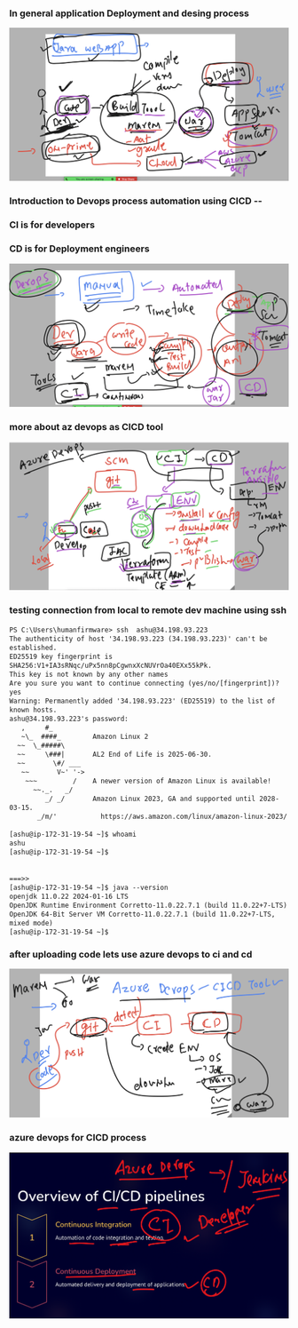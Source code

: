### In general application Deployment and desing process 

<img src="appdd.png">

### Introduction to Devops process automation using CICD --

### CI is for developers 
### CD is for Deployment engineers

<img src="cicd.png">

### more about az devops as CICD tool 

<img src="cicd1.png">

### testing connection from local to remote dev machine using ssh 

```
PS C:\Users\humanfirmware> ssh  ashu@34.198.93.223
The authenticity of host '34.198.93.223 (34.198.93.223)' can't be established.
ED25519 key fingerprint is SHA256:V1+IA3sRNqc/uPx5nn8pCgwnxXcNUVrOa40EXx55kPk.
This key is not known by any other names
Are you sure you want to continue connecting (yes/no/[fingerprint])? yes
Warning: Permanently added '34.198.93.223' (ED25519) to the list of known hosts.
ashu@34.198.93.223's password:
   ,     #_
   ~\_  ####_        Amazon Linux 2
  ~~  \_#####\
  ~~     \###|       AL2 End of Life is 2025-06-30.
  ~~       \#/ ___
   ~~       V~' '->
    ~~~         /    A newer version of Amazon Linux is available!
      ~~._.   _/
         _/ _/       Amazon Linux 2023, GA and supported until 2028-03-15.
       _/m/'           https://aws.amazon.com/linux/amazon-linux-2023/

[ashu@ip-172-31-19-54 ~]$ whoami
ashu
[ashu@ip-172-31-19-54 ~]$


===>>
[ashu@ip-172-31-19-54 ~]$ java --version
openjdk 11.0.22 2024-01-16 LTS
OpenJDK Runtime Environment Corretto-11.0.22.7.1 (build 11.0.22+7-LTS)
OpenJDK 64-Bit Server VM Corretto-11.0.22.7.1 (build 11.0.22+7-LTS, mixed mode)
[ashu@ip-172-31-19-54 ~]$
```

### after uploading code lets use azure devops to ci and cd 
<img src="cicd2.png">

### azure devops for CICD process

<img src="cicd3.png">


